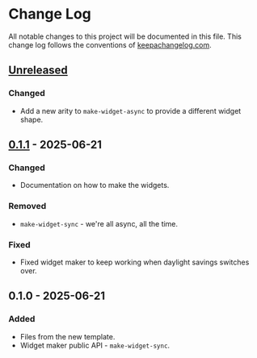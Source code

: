 # Change Log
All notable changes to this project will be documented in this file. This change log follows the conventions of [keepachangelog.com](http://keepachangelog.com/).

## [Unreleased]
### Changed
- Add a new arity to `make-widget-async` to provide a different widget shape.

## [0.1.1] - 2025-06-21
### Changed
- Documentation on how to make the widgets.

### Removed
- `make-widget-sync` - we're all async, all the time.

### Fixed
- Fixed widget maker to keep working when daylight savings switches over.

## 0.1.0 - 2025-06-21
### Added
- Files from the new template.
- Widget maker public API - `make-widget-sync`.

[Unreleased]: https://sourcehost.site/your-name/my-first-clojure-app/compare/0.1.1...HEAD
[0.1.1]: https://sourcehost.site/your-name/my-first-clojure-app/compare/0.1.0...0.1.1

